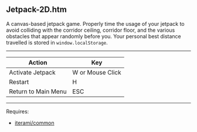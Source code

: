 Jetpack-2D.htm
--------------

A canvas-based jetpack game. Properly time the usage of your jetpack to avoid colliding with the corridor ceiling, corridor floor, and the various obstacles that appear randomly before you. Your personal best distance travelled is stored in `window.localStorage`.

---

Action              | Key
--------------------|-----------------
Activate Jetpack    | W or Mouse Click
Restart             | H
Return to Main Menu | ESC

---

Requires:
* [iterami/common](https://github.com/iterami/common)
